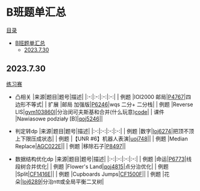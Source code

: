 # B班题单汇总

[目录](#目录)
- [B班题单汇总](#b班题单汇总)
  - [2023.7.30](#2023730)

## 2023.7.30

[练习赛]()

+ 凸相关
    |来源|题目|题号|描述|
    |:-:|:-:|:-:|:-:|
    | 例题 |IOI2000 邮局|[P4767](https://www.luogu.com.cn/problem/P4767)|四边形不等式|
    | 扩展 |邮局 加强版|[P6246](https://www.luogu.com.cn/problem/P6246)|wqs 二分+ 二分栈|
    | 例题 |Reverse LIS|[gym103860I](https://codeforces.com/gym/103860/problem/I)|分治闵可夫斯基和合并(什么玩意)[code](https://www.luogu.com.cn/paste/tvzg3h87)|
    | 课件 |Nawiasowe podziały [B]|[qoj5246](https://qoj.ac/problem/5246)||

+ 判定转dp
    |来源|题目|题号|描述|
    |:-:|:-:|:-:|:-:|
    | 例题 |数字|[loj6274](https://loj.ac/p/6274)|把顶不顶上下限压成状态|
    | 例题 |【UNR #6】机器人表演|[uoj748](https://uoj.ac/problem/748)||
    | 例题 |Median Replace|[AGC022E](https://www.luogu.com.cn/problem/AT_agc022_e)||
    | 例题 |移除石子|[P8497](https://www.luogu.com.cn/problem/P8497)||

+ 数据结构优化dp
    |来源|题目|题号|描述|
    |:-:|:-:|:-:|:-:|
    | 例题 |命运|[P6773](https://www.luogu.com.cn/problem/P6773)|线段树合并优化|
    | 例题 |Flower's Land|[qoj4815](https://qoj.ac/problem/4815)|点分治优化|
    | 例题 |Split|[CF1416E](https://www.luogu.com.cn/problem/CF1416E)||
    | 例题 |Cupboards Jumps|[CF1500F](https://www.luogu.com.cn/problem/CF1500F)||
    | 例题 |花朵|[loj6289](https://loj.ac/p/6289)|分治ntt或全局平衡二叉树|